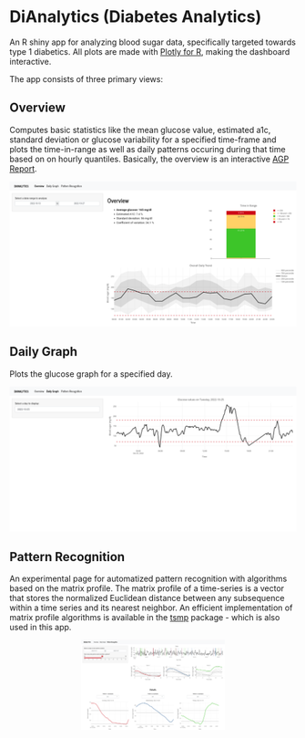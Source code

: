 # DiAnalytics (Diabetes Analytics)

<style>
.center {
  display: block;
  margin-left: auto;
  margin-right: auto;
  width: 50%;
}
</style>

An R shiny app for analyzing blood sugar data, specifically targeted towards type 1 diabetics. All plots are made with [Plotly for R](https://plotly.com/r/), making the dashboard interactive. 

The app consists of three primary views:

## Overview
Computes basic statistics like the mean glucose value, estimated a1c, standard deviation or glucose variability for a specified time-frame and plots the time-in-range as well as daily patterns occuring during that time based on on hourly quantiles. Basically, the overview is an interactive [AGP Report](http://www.agpreport.org/agp/agpreports).

![Overview Screenshot](/screenshots/dianalytics_overview.png)

## Daily Graph
Plots the glucose graph for a specified day.

![Daily Screenshot](/screenshots/dianalytics_daily.png)

## Pattern Recognition
An experimental page for automatized pattern recognition with algorithms based on the matrix profile. The matrix profile of a time-series is a vector that stores the normalized Euclidean distance between any subsequence within a time series and its nearest neighbor. An efficient implementation of matrix profile algorithms is available in the [tsmp](https://github.com/matrix-profile-foundation/tsmp) package - which is also used in this app.

<img src="/screenshots/dianalytics_patterns.png" width="80%" class="center"/>

